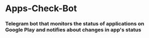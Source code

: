 # Apps-Check-Bot

### Telegram bot that monitors the status of applications on Google Play and notifies about changes in app's status
